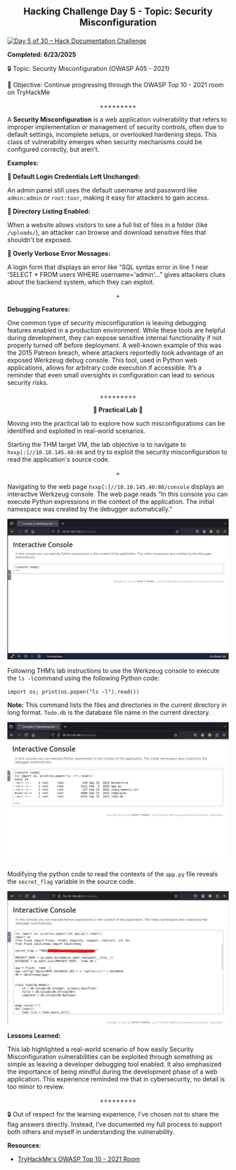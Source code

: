 **<p align="center">Hacking Challenge Day 5 - Topic: Security Misconfiguration</p>**
---
[![Day 5 of 30 – Hack Documentation Challenge](https://img.shields.io/badge/Day%205%20of%2030-Hack%20Documentation%20Challenge-crimson?style=for-the-badge&logo=tryhackme)](https://tryhackme.com)

**Completed: 6/23/2025**

🔒 Topic: Security Misconfiguration (OWASP A05 - 2021)

🎯 Objective: Continue progressing through the OWASP Top 10 - 2021 room on TryHackMe

<p align="center">+++++++++</p>

A **Security Misconfiguration** is a web application vulnerability that refers to improper implementation or management of security controls, often due to default settings, incomplete setups, or overlooked hardening steps. This class of vulnerability emerges when security mechanisms could be configured correctly, but aren’t.

**Examples:**

**📌 Default Login Credentials Left Unchanged:** 

An admin panel still uses the default username and password like `admin:admin` or `root:toor`, making it easy for attackers to gain access.

**📌 Directory Listing Enabled:** 

When a website allows visitors to see a full list of files in a folder (like `/uploads/`), an attacker can browse and download sensitive files that shouldn't be exposed.

**📌 Overly Verbose Error Messages:** 

A login form that displays an error like “SQL syntax error in line 1 near 'SELECT * FROM users WHERE username='admin'…” gives attackers clues about the backend system, which they can exploit.

<p align="center">+</p>

**Debugging Features:**

One common type of security misconfiguration is leaving debugging features enabled in a production environment. While these tools are helpful during development, they can expose sensitive internal functionality if not properly turned off before deployment. A well-known example of this was the 2015 Patreon breach, where attackers reportedly took advantage of an exposed Werkzeug debug console. This tool, used in Python web applications, allows for arbitrary code execution if accessible. It’s a reminder that even small oversights in configuration can lead to serious security risks.

<p align="center">+++++++++</p>

**<p align="center">🔎 Practical Lab 🧪</p>**

Moving into the practical lab to explore how such misconfigurations can be identified and exploited in real-world scenarios.

Starting the THM target VM, the lab objective is to navigate to `hxxp[:]//10.10.145.40:86` and try to exploit the security misconfiguration to read the application's source code.

<p align="center">+</p>

Navigating to the web page `hxxp[:]//10.10.145.40:86/console` displays an interactive Werkzeug console. The web page reads “In this console you can execute Python expressions in the context of the application. The initial namespace was created by the debugger automatically.”

![Alt text](https://github.com/chaiexe/TryHackMe-Write-ups/blob/main/Red-Team/OWASP-Top-10-2021/05-Security-Misconfiguration/Images/Screenshot%201.png)

Following THM’s lab instructions to use the Werkzeug console to execute the `ls -l`command using the following Python code:
```
import os; print(os.popen("ls -l").read())
```
**Note:** This command lists the files and directories in the current directory in long format.
`Todo.db` is the database file name in the current directory.

![Alt text](https://github.com/chaiexe/TryHackMe-Write-ups/blob/main/Red-Team/OWASP-Top-10-2021/05-Security-Misconfiguration/Images/Screenshot%202.png)

Modifying the python code to read the contexts of the `app.py` file reveals the `secret_flag` variable in the source code.

![Alt text](https://github.com/chaiexe/TryHackMe-Write-ups/blob/main/Red-Team/OWASP-Top-10-2021/05-Security-Misconfiguration/Images/Screenshot%203.png)

**Lessons Learned:** 

This lab highlighted a real-world scenario of how easily Security Misconfiguration vulnerabilities can be exploited through something as simple as leaving a developer debugging tool enabled. It also emphasized the importance of being mindful during the development phase of a web application. This experience reminded me that in cybersecurity, no detail is too minor to review.

<p align="center">+++++++++</p>

🔒 Out of respect for the learning experience, I’ve chosen not to share the flag answers directly. Instead, I’ve documented my full process to support both others and myself in understanding the vulnerability.

**Resources**:
- [TryHackMe's OWASP Top 10 - 2021 Room](https://tryhackme.com/room/owasptop102021)
